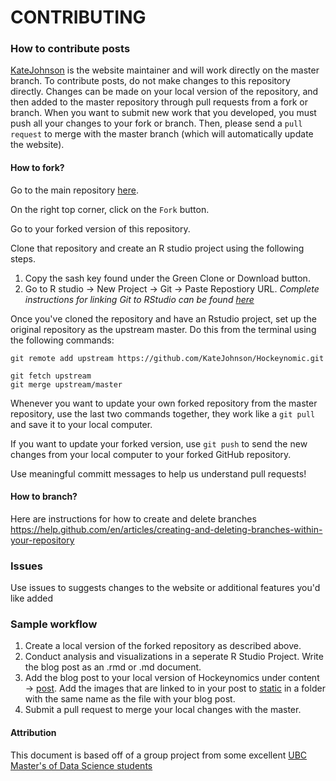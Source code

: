 # CONTRIBUTING

### How to contribute posts

[KateJohnson](https://github.com/KateJohnson) is the website maintainer and will work directly on the master branch. To contribute posts, do not make changes to this repository directly. Changes can be made on your local version of the repository, and then added to the master repository through pull requests from a fork or branch. When you want to submit new work that you developed, you must push all your changes to your fork or branch. Then, please send a `pull request` to merge with the master branch (which will automatically update the website).

#### How to fork?
Go to the main repository [here](https://github.com/KateJohnson/Hockeynomic).

On the right top corner, click on the `Fork` button.

Go to your forked version of this repository.

Clone that repository and create an R studio project using the following steps.

1) Copy the sash key found under the Green Clone or Download button.
2) Go to R studio -> New Project -> Git -> Paste Repostiory URL.
*Complete instructions for linking Git to RStudio can be found [here](https://happygitwithr.com/existing-github-first.html)*

Once you've cloned the repository and have an Rstudio project, set up the original repository as the upstream master. Do this from the terminal using the following commands:

```
git remote add upstream https://github.com/KateJohnson/Hockeynomic.git

git fetch upstream
git merge upstream/master
```

Whenever you want to update your own forked repository from the master repository, use the last two commands together, they work like a `git pull` and save it to your local computer.

If you want to update your forked version, use `git push` to send the new changes from your local computer to your forked GitHub repository.

Use meaningful committ messages to help us understand pull requests!

#### How to branch?
Here are instructions for how to create and delete branches https://help.github.com/en/articles/creating-and-deleting-branches-within-your-repository
 
### Issues

Use issues to suggests changes to the website or additional features you'd like added

### Sample workflow

1) Create a local version of the forked repository as described above.
2) Conduct analysis and visualizations in a seperate R Studio Project. Write the blog post as an .rmd or .md document.
3) Add the blog post to your local version of Hockeynomics under content -> [post](https://github.com/KateJohnson/Hockeynomic/tree/master/content/post). Add the images that are linked to in your post to [static](https://github.com/KateJohnson/Hockeynomic/tree/master/static) in a folder with the same name as the file with your blog post.
4) Submit a pull request to merge your local changes with the master.
 
#### Attribution
 
 This document is based off of a group project from some excellent [UBC Master's of Data Science students](https://github.com/UBC-MDS/seating_pref) 
